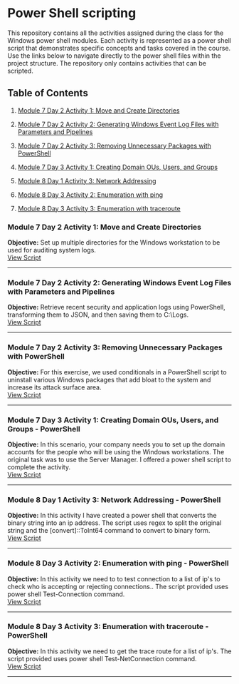 # Power Shell scripting

This repository contains all the activities assigned during the class for the Windows power shell modules. Each activity is represented as a power shell script that demonstrates specific concepts and tasks covered in the course. Use the links below to navigate directly to the power shell files within the project structure. The repository only contains activities that can be scripted.

## Table of Contents

1. [Module 7 Day 2 Activity 1: Move and Create Directories](https://git.bootcampcontent.com/boot-camp-consortium-east-coast/CYBER-PT-EAST-OCTOBER-102124/-/tree/main/Module%207%20-%20Windows%20Administration%20and%20Hardening/Module%207%20Day%202/Activity%201%20-%20Move%20and%20Create%20Directories?ref_type=heads)

2. [Module 7 Day 2 Activity 2: Generating Windows Event Log Files with Parameters and Pipelines](https://git.bootcampcontent.com/boot-camp-consortium-east-coast/CYBER-PT-EAST-OCTOBER-102124/-/tree/main/Module%207%20-%20Windows%20Administration%20and%20Hardening/Module%207%20Day%202/Activity%202%20-%20Generating%20Windows%20Log%20Files%20with%20Parameters%20and%20Pipelines?ref_type=heads)

3. [Module 7 Day 2 Activity 3: Removing Unnecessary Packages with PowerShell](https://git.bootcampcontent.com/boot-camp-consortium-east-coast/CYBER-PT-EAST-OCTOBER-102124/-/tree/main/Module%207%20-%20Windows%20Administration%20and%20Hardening/Module%207%20Day%202/Activity%203%20-%20Removing%20Unnecessary%20Packages%20with%20PowerShell?ref_type=heads)

4. [Module 7 Day 3 Activity 1: Creating Domain OUs, Users, and Groups](https://git.bootcampcontent.com/boot-camp-consortium-east-coast/CYBER-PT-EAST-OCTOBER-102124/-/tree/main/Module%207%20-%20Windows%20Administration%20and%20Hardening/Module%207%20Day%203/Activity%201%20-%20Creating%20OUs,%20Users,%20and%20Groups?ref_type=heads)

5. [Module 8 Day 1 Activity 3: Network Addressing](https://git.bootcampcontent.com/boot-camp-consortium-east-coast/CYBER-PT-EAST-OCTOBER-102124/-/tree/main/Module%208%20-%20Networking%20Fundamentals/Module%208%20Day%201/Activity%203%20-%20Network%20Addressing?ref_type=heads)

6. [Module 8 Day 3 Activity 2: Enumeration with ping](https://git.bootcampcontent.com/boot-camp-consortium-east-coast/CYBER-PT-EAST-OCTOBER-102124/-/tree/main/Module%208%20-%20Networking%20Fundamentals/Module%208%20Day%203/Activity%202%20-%20Enumeration%20with%20ping?ref_type=heads)

7. [Module 8 Day 3 Activity 3: Enumeration with traceroute](https://git.bootcampcontent.com/boot-camp-consortium-east-coast/CYBER-PT-EAST-OCTOBER-102124/-/tree/main/Module%208%20-%20Networking%20Fundamentals/Module%208%20Day%203/Activity%203%20-%20Enumeration%20with%20traceroute?ref_type=heads)



### Module 7 Day 2 Activity 1: Move and Create Directories 

**Objective:** Set up multiple directories for the Windows workstation to be used for auditing system logs.  
[View Script](module7/day2_activity1.ps1)

---

### Module 7 Day 2 Activity 2: Generating Windows Event Log Files with Parameters and Pipelines  

**Objective:** Retrieve recent security and application logs using PowerShell, transforming them to JSON, and then saving them to C:\Logs.  
[View Script](module7/day2_activity2.ps1)

---


### Module 7 Day 2 Activity 3: Removing Unnecessary Packages with PowerShell  

**Objective:** For this exercise, we used conditionals in a PowerShell script to uninstall various Windows packages that add bloat to the system and increase its attack surface area.   
[View Script](module7/day2_activity3.ps1)

---


### Module 7 Day 3 Activity 1: Creating Domain OUs, Users, and Groups - PowerShell  

**Objective:** In this scenario, your company needs you to set up the domain accounts for the people who will be using the Windows workstations. The original task was to use the Server Manager. I offered a power shell script  to complete the activity.  
[View Script](module7/day3_activity1.ps1)

---

### Module 8 Day 1 Activity 3: Network Addressing  - PowerShell  

**Objective:** In this activity I have created a power shell that converts the binary string into an ip address. The script uses regex to split the original string and the [convert]::ToInt64 command to convert to binary form.  
[View Script](module8/day1_activity3.ps1)

---

### Module 8 Day 3 Activity 2: Enumeration with ping - PowerShell  

**Objective:** In this activity we need to to test connection to a list of ip's to check who is accepting or rejecting connections.. The script provided uses power shell Test-Connection command.   
[View Script](module8/day3_activity2.ps1)

---

### Module 8 Day 3 Activity 3: Enumeration with traceroute - PowerShell  

**Objective:** In this activity we need to get the trace route for a list of ip's. The script provided uses power shell Test-NetConnection command.  
[View Script](module8/day3_activity3.ps1)

---

